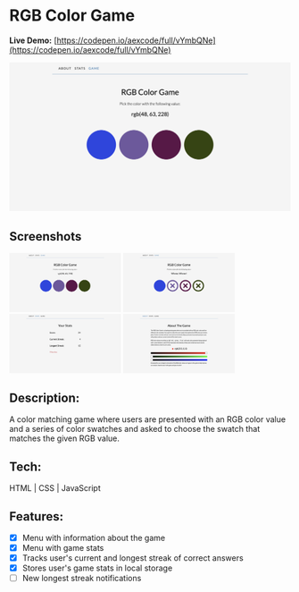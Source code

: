 # RGB Color Game

**Live Demo:** [https://codepen.io/aexcode/full/vYmbQNe](https://codepen.io/aexcode/full/vYmbQNe)

![](./assets/rgb-color-game-01.png)

## Screenshots

<img src="./assets/rgb-color-game-01.png" width='200px'>
<img src="./assets/rgb-color-game-02.png" width='200px'>
<img src="./assets/rgb-color-game-03.png" width='200px'>
<img src="./assets/rgb-color-game-04.png" width='200px'>

## Description:

A color matching game where users are presented with an RGB color value and a series of color swatches and asked to choose the swatch that matches the given RGB value.

## Tech:

HTML | CSS | JavaScript

## Features:

- [x] Menu with information about the game
- [x] Menu with game stats
- [x] Tracks user's current and longest streak of correct answers
- [x] Stores user's game stats in local storage
- [ ] New longest streak notifications
